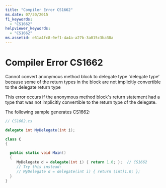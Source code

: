 ```yaml
---
title: "Compiler Error CS1662"
ms.date: 07/20/2015
f1_keywords:
  - "CS1662"
helpviewer_keywords:
  - "CS1662"
ms.assetid: e61a4fc8-0ef1-4a4a-a27b-3a015c3ba38a
---
```


# Compiler Error CS1662

Cannot convert anonymous method block to delegate type 'delegate type' because some of the return types in the block are not implicitly convertible to the delegate return type

This error occurs if the anonymous method block's return statement had a type that was not implicitly convertible to the return type of the delegate.

The following sample generates CS1662:

```csharp
// CS1662.cs

delegate int MyDelegate(int i);

class C
{

  public static void Main()
  {
     MyDelegate d = delegate(int i) { return 1.0; };  // CS1662
     // Try this instead:
     // MyDelegate d = delegate(int i) { return (int)1.0; };
  }
}
```
